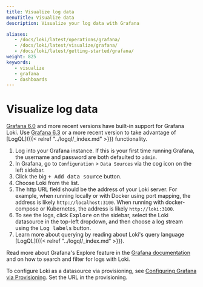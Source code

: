 ```yaml
---
title: Visualize log data
menuTitle: Visualize data
description: Visualize your log data with Grafana

aliases:
   - /docs/loki/latest/operations/grafana/
   - /docs/loki/latest/visualize/grafana/
   - /docs/loki/latest/getting-started/grafana/
weight: 825
keywords:
   - visualize
   - grafana
   - dashboards
---
```

# Visualize log data

[Grafana 6.0](/grafana/download/6.0.0) and more recent
versions have built-in support for Grafana Loki.
Use [Grafana 6.3](/grafana/download/6.3.0) or a more
recent version to take advantage of [LogQL]({{< relref "../logql/_index.md" >}}) functionality.

1. Log into your Grafana instance. If this is your first time running
   Grafana, the username and password are both defaulted to `admin`.
1. In Grafana, go to `Configuration` > `Data Sources` via the cog icon on the
   left sidebar.
1. Click the big <kbd>+ Add data source</kbd> button.
1. Choose Loki from the list.
1. The http URL field should be the address of your Loki server. For example,
   when running locally or with Docker using port mapping, the address is
   likely `http://localhost:3100`. When running with docker-compose or
   Kubernetes, the address is likely `http://loki:3100`.
1. To see the logs, click <kbd>Explore</kbd> on the sidebar, select the Loki
   datasource in the top-left dropdown, and then choose a log stream using the
   <kbd>Log labels</kbd> button.
1. Learn more about querying by reading about Loki's query language [LogQL]({{< relref "../logql/_index.md" >}}).

Read more about Grafana's Explore feature in the
[Grafana documentation](http://docs.grafana.org/features/explore) and on how to
search and filter for logs with Loki.

To configure Loki as a datasource via provisioning, see [Configuring Grafana via
Provisioning](http://docs.grafana.org/features/datasources/loki/#configure-the-datasource-with-provisioning).
Set the URL in the provisioning.
